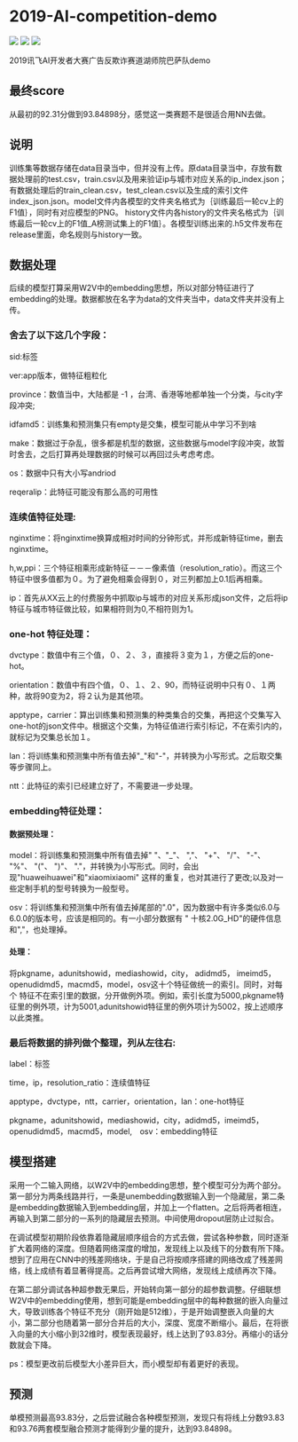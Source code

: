 # 2019-AI-competition-demo

[![](https://img.shields.io/badge/license-MIT-green)](https://github.com/Fieldhunter/2019-XunFei-AI-competition-demo/blob/master/LICENSE)
[![](https://img.shields.io/badge/author-Fieldhunter-blue)](https://github.com/Fieldhunter)
![](https://img.shields.io/badge/frame-keras-yellow)

2019讯飞AI开发者大赛广告反欺诈赛道湖师院巴萨队demo

## 最终score

从最初的92.31分做到93.84898分，感觉这一类赛题不是很适合用NN去做。

## 说明

训练集等数据存储在data目录当中，但并没有上传。原data目录当中，存放有数据处理前的test.csv，train.csv以及用来验证ip与城市对应关系的ip_index.json；
有数据处理后的train_clean.csv，test_clean.csv以及生成的索引文件index_json.json。model文件内各模型的文件夹名格式为｛训练最后一轮cv上的F1值｝，同时有对应模型的PNG。 history文件内各history的文件夹名格式为｛训练最后一轮cv上的F1值_A榜测试集上的F1值｝。各模型训练出来的.h5文件发布在release里面，命名规则与history一致。

## 数据处理

后续的模型打算采用W2V中的embedding思想，所以对部分特征进行了embedding的处理。数据都放在名字为data的文件夹当中，data文件夹并没有上传。

### 舍去了以下这几个字段：

sid:标签

ver:app版本，做特征粗粒化

province：数值当中，大陆都是 -1 ，台湾、香港等地都单独一个分类，与city字段冲突;

idfamd5：训练集和预测集只有empty是交集，模型可能从中学习不到啥

make：数据过于杂乱，很多都是机型的数据，这些数据与model字段冲突，故暂时舍去，之后打算再处理数据的时候可以再回过头考虑考虑。

os：数据中只有大小写andriod

reqeralip：此特征可能没有那么高的可用性

### 连续值特征处理:

nginxtime：将nginxtime换算成相对时间的分钟形式，并形成新特征time，删去nginxtime。

h,w,ppi：三个特征相乘形成新特征－－－像素值（resolution_ratio）。而这三个特征中很多值都为０。为了避免相乘会得到０，对三列都加上0.1后再相乘。

ip：首先从XX云上的付费服务中抓取ip与城市的对应关系形成json文件，之后将ip特征与城市特征做比较，如果相符则为0,不相符则为1。

### one-hot 特征处理：

dvctype：数值中有三个值，０、２、３，直接将３变为１，方便之后的one-hot。

orientation：数值中有四个值，０、１、２、90，而特征说明中只有０、１两种，故将90变为2，将２认为是其他项。

apptype，carrier：算出训练集和预测集的种类集合的交集，再把这个交集写入one-hot的json文件中。根据这个交集，为特征值进行索引标记，不在索引内的，
就标记为交集总长加１。

lan：将训练集和预测集中所有值去掉"_"和"-"，并转换为小写形式。之后取交集等步骤同上。

ntt：此特征的索引已经建立好了，不需要进一步处理。

### embedding特征处理：

#### 数据预处理：

model：将训练集和预测集中所有值去掉" "、"_"、 ","、 "+"、 "/"、 "-"、 "%"、 "("、 ")"、 "."，并转换为小写形式。同时，会出现"huaweihuawei"和"xiaomixiaomi"
这样的重复，也对其进行了更改;以及对一些定制手机的型号转换为一般型号。

osv：将训练集和预测集中所有值去掉尾部的".0"，因为数据中有许多类似6.0与6.0.0的版本号，应该是相同的。有一小部分数据有 " 十核2.0G_HD"的硬件信息和","，也处理掉。

#### 处理：

将pkgname，adunitshowid，mediashowid，city， adidmd5， imeimd5，openudidmd5，macmd5，model，osv这十个特征做统一的索引。同时，对每个
特征不在索引里的数据，分开做例外项。例如，索引长度为5000,pkgname特征里的例外项，计为5001,adunitshowid特征里的例外项计为5002，按上述顺序以此类推。

### 最后将数据的排列做个整理，列从左往右:

label：标签

time，ip，resolution_ratio：连续值特征

apptype，dvctype，ntt，carrier，orientation，lan：one-hot特征

pkgname，adunitshowid，mediashowid，city，adidmd5，imeimd5，openudidmd5，macmd5，model,　osv：embedding特征

## 模型搭建

采用一个二输入网络，以W2V中的embedding思想，整个模型可分为两个部分。第一部分为两条线路并行，一条是unembedding数据输入到一个隐藏层，第二条是embedding数据输入到embedding层，并加上一个flatten。之后将两者相连，再输入到第二部分的一系列的隐藏层去预测。中间使用dropout层防止过拟合。

在调试模型初期阶段依靠着隐藏层顺序组合的方式去做，尝试各种参数，同时逐渐扩大着网络的深度。但随着网络深度的增加，发现线上以及线下的分数有所下降。想到了应用在CNN中的残差网络块，于是自己将按顺序搭建的网络改成了残差网络，线上成绩有着显著得提高。之后再尝试增大网络，发现线上成绩再次下降。

在第二部分调试各种超参数无果后，开始转向第一部分的超参数调整。仔细联想W2V中的embedding使用，想到可能是embedding层中的每种数据的嵌入向量过大，导致训练各个特征不充分（刚开始是512维），于是开始调整嵌入向量的大小，第二部分也随着第一部分合并后的大小，深度、宽度不断缩小。最后，在将嵌入向量的大小缩小到32维时，模型表现最好，线上达到了93.83分。再缩小的话分数就会下降。

ps：模型更改前后模型大小差异巨大，而小模型却有着更好的表现。

## 预测

单模预测最高93.83分，之后尝试融合各种模型预测，发现只有将线上分数93.83和93.76两套模型融合预测才能得到少量的提升，达到93.84898。
